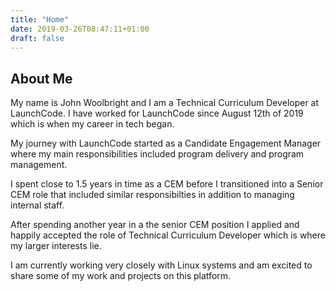 ```yaml
---
title: "Home"
date: 2019-03-26T08:47:11+01:00
draft: false
---
```


## About Me

My name is John Woolbright and I am a Technical Curriculum Developer at LaunchCode. I have worked for LaunchCode since August 12th 
of 2019 which is when my career in tech began. 

My journey with LaunchCode started as a Candidate Engagement Manager where my main responsibilities included program delivery and program management.

I spent close to 1.5 years in time as a CEM before I transitioned into a Senior CEM role that included similar responsibilties in addition to managing internal staff.

After spending another year in a the senior CEM position I applied and happily accepted the role of Technical Curriculum Developer which is where my larger interests lie.

I am currently working very closely with Linux systems and am excited to share some of my work and projects on this platform.
